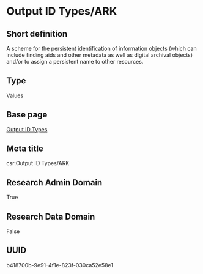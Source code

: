 # Output ID Types/ARK
## Short definition
A scheme for the persistent identification of information objects (which can include finding aids and other metadata as well as digital archival objects) and/or to assign a persistent name to other resources.
## Type
Values
## Base page
[Output ID Types](../../Objects/Output%20ID%20Types.md)
## Meta title
csr:Output ID Types/ARK
## Research Admin Domain
True
## Research Data Domain
False
## UUID
b418700b-9e91-4f1e-823f-030ca52e58e1
